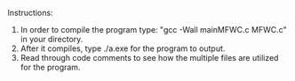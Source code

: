 Instructions:

1. In order to compile the program type: "gcc -Wall mainMFWC.c MFWC.c" in your directory.
2. After it compiles, type ./a.exe for the program to output.
3. Read through code comments to see how the multiple files are utilized for the program.

